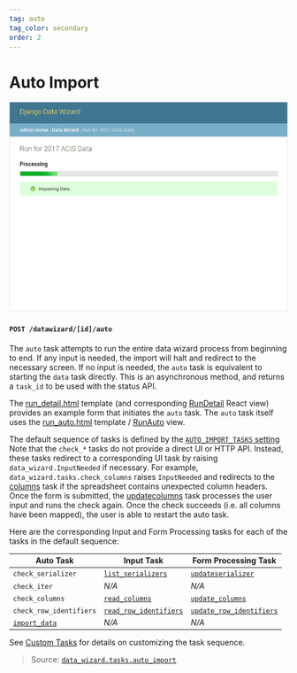 ```yaml
---
tag: auto
tag_color: secondary
order: 2
---
```

     
# Auto Import

![Auto Import - Progress Bar](../images/screenshots/06-data25.png)

#### `POST /datawizard/[id]/auto`

The `auto` task attempts to run the entire data wizard process from beginning to end.  If any input is needed, the import will halt and redirect to the necessary screen.  If no input is needed, the `auto` task is equivalent to starting the `data` task directly.  This is an asynchronous method, and returns a `task_id` to be used with the status API.

The [run_detail.html] template (and corresponding [RunDetail] React view) provides an example form that initiates the `auto` task.  The `auto` task itself uses the [run_auto.html] template / [RunAuto] view.

The default sequence of tasks is defined by the [`AUTO_IMPORT_TASKS` setting][settings]  Note that the `check_*` tasks do not provide a direct UI or HTTP API.  Instead, these tasks redirect to a corresponding UI task by raising `data_wizard.InputNeeded` if necessary.  For example, `data_wizard.tasks.check_columns` raises `InputNeeded` and redirects to the [columns] task if the spreadsheet contains unexpected column headers.  Once the form is submitted, the [updatecolumns] task processes the user input and runs the check again.  Once the check succeeds (i.e. all columns have been mapped), the user is able to restart the auto task.

Here are the corresponding Input and Form Processing tasks for each of the tasks in the default sequence:

Auto Task | Input Task | Form Processing Task
--|--|--
`check_serializer` | [`list_serializers`][serializers] | [`updateserializer`][updateserializer]
`check_iter` | *N/A* | *N/A*
`check_columns` | [`read_columns`][columns] | [`update_columns`][updatecolumns]
`check_row_identifiers` | [`read_row_identifiers`][ids] | [`update_row_identifiers`][updateids]
[`import_data`][data] | *N/A* | *N/A*

See [Custom Tasks][tasks] for details on customizing the task sequence.

> Source: [`data_wizard.tasks.auto_import`](https://github.com/wq/django-data-wizard/blob/main/data_wizard/tasks.py#L58)

[run_detail.html]: https://github.com/wq/django-data-wizard/blob/master/data_wizard/templates/data_wizard/run_detail.html
[run_auto.html]: https://github.com/wq/django-data-wizard/blob/master/data_wizard/templates/data_wizard/run_auto.html
[RunDetail]: ../views/RunDetail.md
[RunAuto]: ../views/RunAuto.md
[settings]: ../config/settings.md

[serializers]: ./serializers.md
[updateserializer]: ./updateserializer.md
[columns]: ./columns.md
[updatecolumns]: ./updatecolumns.md
[ids]: ./ids.md
[updateids]: ./updateids.md
[data]: ./data.md

[tasks]: ../config/tasks.md
